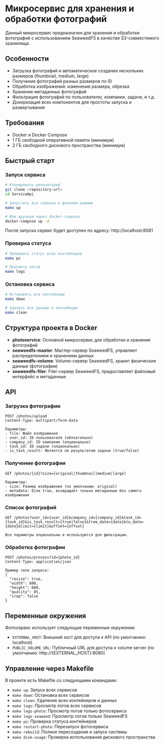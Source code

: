 # Микросервис для хранения и обработки фотографий

Данный микросервис предназначен для хранения и обработки фотографий с использованием SeaweedFS в качестве S3-совместимого хранилища.

## Особенности

- Загрузка фотографий и автоматическое создание нескольких размеров (thumbnail, medium, large)
- Получение фотографий разных размеров по ID
- Обработка изображений: изменение размера, обрезка
- Хранение метаданных фотографий
- Фильтрация фотографий по пользователю, компании, задаче, и т.д.
- Докеризация всех компонентов для простоты запуска и развертывания

## Требования

- Docker и Docker Compose
- 1 ГБ свободной оперативной памяти (минимум)
- 2 ГБ свободного дискового пространства (минимум)

## Быстрый старт

### Запуск сервиса

```bash
# Клонировать репозиторий
git clone <repository-url>
cd ServiceApi

# Запустить все сервисы в фоновом режиме
make up

# Или вручную через docker-compose
docker-compose up -d
```

После запуска сервис будет доступен по адресу: http://localhost:8081

### Проверка статуса

```bash
# Проверить статус всех контейнеров
make ps

# Просмотр логов
make logs
```

### Остановка сервиса

```bash
# Остановить все контейнеры
make down

# Удалить все данные и контейнеры
make clean
```

## Структура проекта в Docker

- **photoservice**: Основной микросервис для обработки и хранения фотографий
- **seaweedfs-master**: Мастер-сервер SeaweedFS, управляет распределением и хранением данных
- **seaweedfs-volume**: Volume-сервер SeaweedFS, хранит физические данные (фотографии)
- **seaweedfs-filer**: Filer-сервер SeaweedFS, предоставляет файловый интерфейс и метаданные

## API

### Загрузка фотографии
```
POST /photos/upload
Content-Type: multipart/form-data

Параметры:
- file: Файл изображения
- user_id: ID пользователя (обязательно)
- company_id: ID компании (опционально)
- task_id: ID задачи (опционально)
- is_task_result: Является ли результатом задачи (true/false)
```

### Получение фотографии
```
GET /photos/{id}?size=[original|thumbnail|medium|large]

Параметры:
- size: Размер изображения (по умолчанию: original)
- metadata: Если true, возвращает только метаданные без самого изображения
```

### Список фотографий
```
GET /photos?user_id={user_id}&company_id={company_id}&task_id={task_id}&is_task_result={true|false}&from_date={date}&to_date={date}&limit={limit}&offset={offset}

Все параметры опциональны и используются для фильтрации.
```

### Обработка фотографии
```
POST /photos/process?id={photo_id}
Content-Type: application/json

Пример тела запроса:
{
  "resize": true,
  "width": 800,
  "height": 600,
  "quality": 85,
  "crop": false
}
```

## Переменные окружения

Фотосервис использует следующие переменные окружения:

- `EXTERNAL_HOST`: Внешний хост для доступа к API (по умолчанию: localhost)
- `PUBLIC_VOLUME_URL`: Публичный URL для доступа к volume server (по умолчанию: http://{EXTERNAL_HOST}:8080)

## Управление через Makefile

В проекте есть Makefile со следующими командами:

- `make up`: Запуск всех сервисов
- `make down`: Остановка всех сервисов
- `make clean`: Удаление всех контейнеров и данных
- `make logs`: Просмотр логов всех сервисов
- `make logs-photo`: Просмотр логов только фотосервиса
- `make logs-seaweed`: Просмотр логов только SeaweedFS
- `make ps`: Проверка статуса контейнеров
- `make restart-photo`: Перезапуск фотосервиса
- `make rebuild`: Полное пересоздание и запуск системы
- `make disk-usage`: Проверка использования дискового пространства 